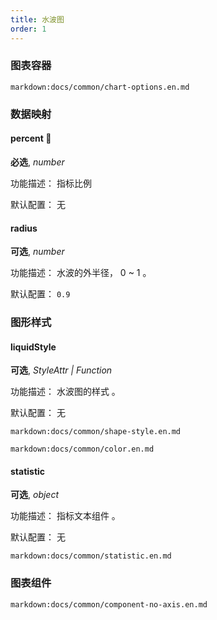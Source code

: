 ```yaml
---
title: 水波图
order: 1
---
```


 

### 图表容器

`markdown:docs/common/chart-options.en.md`

### 数据映射

#### percent 📌

**必选**, _number_

功能描述： 指标比例

默认配置： 无

#### radius

**可选**, _number_

功能描述： 水波的外半径， 0 ~ 1 。

默认配置： `0.9`

### 图形样式

#### liquidStyle

**可选**, _StyleAttr | Function_

功能描述： 水波图的样式 。

默认配置： 无

`markdown:docs/common/shape-style.en.md`

`markdown:docs/common/color.en.md`

#### statistic

**可选**, _object_

功能描述： 指标文本组件 。

默认配置： 无

`markdown:docs/common/statistic.en.md`

### 图表组件

`markdown:docs/common/component-no-axis.en.md`
